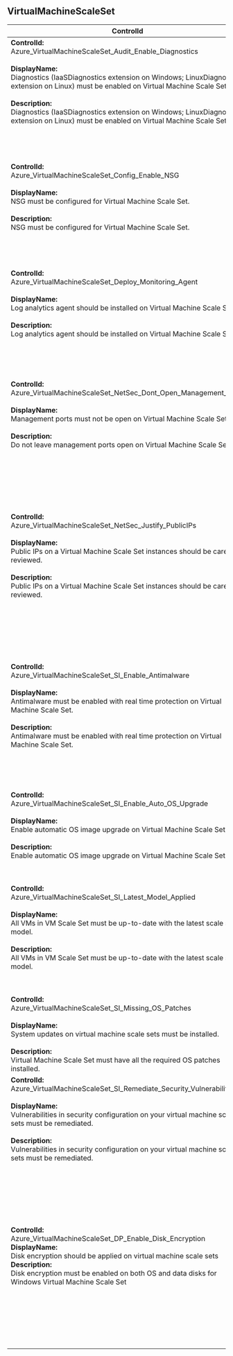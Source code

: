 ## VirtualMachineScaleSet

| ControlId | Dependent Azure API(s) and Properties | Control Spec-let |
|-----------|-------------------------------------|------------------|
| <b>ControlId:</b><br>Azure_VirtualMachineScaleSet_Audit_Enable_Diagnostics<br><br><b>DisplayName:</b><br>Diagnostics (IaaSDiagnostics extension on Windows; LinuxDiagnostic extension on Linux) must be enabled on Virtual Machine Scale Set.<br><br><b>Description: </b><br> Diagnostics (IaaSDiagnostics extension on Windows; LinuxDiagnostic extension on Linux) must be enabled on Virtual Machine Scale Set. |<b> ARM API to list all the VMSS configurations under the specified subscription: </b> <br> /subscriptions/{subscriptionId}/providers<br>/Microsoft.Compute/virtualMachineScaleSets<br>?api-version=2019-07-01 <br><br><b>Properties:</b><br> properties/storageProfile/osDisk/osType<br>properties/virtualMachineProfile/extensionProfile/extensions|<b>Passed: </b><br>Required diagnostics extension is present in VM Scale Set.<br><br><b>Failed: </b><br>Required diagnostics extension is missing in VM Scale Set. |
| <b>ControlId:</b><br>Azure_VirtualMachineScaleSet_Config_Enable_NSG<br><br><b>DisplayName:</b><br>NSG must be configured for Virtual Machine Scale Set.<br><br><b>Description: </b><br> NSG must be configured for Virtual Machine Scale Set. |<b> ARM API to get all the public IPs for the specified VMSS: </b> <br> /subscriptions/{subscriptionId}/resourceGroups/{resourceGroupName}/providers<br>/Microsoft.Compute/virtualMachineScaleSets/{resourceName}/publicipaddresses<br>?api-version=2019-07-01 <br><br><b>Properties:</b><br> properties/ipAddress <br><br><b> ARM API to list all the VMSS configurations under the specified subscription: </b> <br> /subscriptions/{subscriptionId}/providers<br>/Microsoft.Compute/virtualMachineScaleSets<br>?api-version=2019-07-01 <br><br><b>Properties:</b><br> properties/virtualMachineProfile/networkProfile/networkInterfaceConfigurations/properties/networkSecurityGroup<br>properties/virtualMachineProfile/networkProfile/networkInterfaceConfigurations/properties/ipConfigurations/properties/subnet| <b>Passed: </b><br>VMSS does not have any associated public IP<br>or NSG is configured for the VMSS.<br><br><b>Failed: </b><br>VMSS have associated public IP and no NSG<br> is configured for it. |
| <b>ControlId:</b><br>Azure_VirtualMachineScaleSet_Deploy_Monitoring_Agent<br><br><b>DisplayName:</b><br>Log analytics agent should be installed on Virtual Machine Scale Set.<br><br><b>Description: </b><br> Log analytics agent should be installed on Virtual Machine Scale Set. |<b> ARM API to list all the VMSS configurations under the specified subscription: </b> <br> /subscriptions/{subscriptionId}/providers<br>/Microsoft.Compute/virtualMachineScaleSets<br>?api-version=2019-07-01 <br><br><b>Properties:</b><br> properties/storageProfile/osDisk/osType<br>properties/virtualMachineProfile/extensionProfile/extensions| <b>Passed: </b><br>Required monitoring agent is present in VM Scale Set.<br><br><b>Failed: </b><br>Required monitoring agent is missing in VM Scale Set. |
| <b>ControlId:</b><br>Azure_VirtualMachineScaleSet_NetSec_Dont_Open_Management_Ports<br><br><b>DisplayName:</b><br>Management ports must not be open on Virtual Machine Scale Sets.<br><br><b>Description: </b><br> Do not leave management ports open on Virtual Machine Scale Set. |<b> ARM API to list all the VMSS configurations under the specified subscription: </b> <br> /subscriptions/{subscriptionId}/providers<br>/Microsoft.Compute/virtualMachineScaleSets<br>?api-version=2019-07-01 <br><br><b>Properties:</b><br>properties/storageProfile/osDisk/osType<br>properties/virtualMachineProfile/networkProfile/networkInterfaceConfigurations/properties/networkSecurityGroup<br>properties/virtualMachineProfile/networkProfile/networkInterfaceConfigurations/properties/ipConfigurations/properties/subnet<br><br><b> ARM API to list all the NSG configurations under the specified subscription: </b> <br> /subscriptions/{subscriptionId}/providers<br>/Microsoft.Network/networkSecurityGroups<br>?api-version=2019-04-01 <br><br><b>Properties:</b><br> properties/securityRules/properties/destinationPortRange| <b>Passed: </b><br>No inbound port is open in attached NSG<br>or No restricted port is open in attached NSG.<br><br><b>Failed: </b><br>No NSG found on the VMSS <br>or One or more restricted ports are open in NSG. |
| <b>ControlId:</b><br>Azure_VirtualMachineScaleSet_NetSec_Justify_PublicIPs<br><br><b>DisplayName:</b><br>Public IPs on a Virtual Machine Scale Set instances should be carefully reviewed.<br><br><b>Description: </b><br> Public IPs on a Virtual Machine Scale Set instances should be carefully reviewed. |<b> ARM API to list all the VMSS configurations under the specified subscription: </b> <br> /subscriptions/{subscriptionId}/providers<br>/Microsoft.Compute/virtualMachineScaleSets<br>?api-version=2019-07-01 <br><br><b>Properties:</b><br>properties/virtualMachineProfile/networkProfile/networkInterfaceConfigurations/properties/ipConfigurations/properties/subnet<br><br><b> ARM API to get all the public IPs for the specified VMSS: </b> <br> /subscriptions/{subscriptionId}/resourceGroups/{resourceGroupName}/providers<br>/Microsoft.Compute/virtualMachineScaleSets/{resourceName}/publicipaddresses<br>?api-version=2019-07-01 <br><br><b>Properties:</b><br> properties/ipAddress| <b>Passed: </b><br>No Public IP is associated with VMSS<br>or VMSS has Public IP is associated with it<br> but its not part of ExpressRoute connected virtual network.<br><br><b>Failed: </b><br>VMSS is part of an ExpressRoute connected virtual network<br> and has Public IP associated with it. |
| <b>ControlId:</b><br>Azure_VirtualMachineScaleSet_SI_Enable_Antimalware<br><br><b>DisplayName:</b><br>Antimalware must be enabled with real time protection on Virtual Machine Scale Set.<br><br><b>Description: </b><br> Antimalware must be enabled with real time protection on Virtual Machine Scale Set. |<b> ARM API to list all the VMSS configurations under the specified subscription: </b> <br> /subscriptions/{subscriptionId}/providers<br>/Microsoft.Compute/virtualMachineScaleSets<br>?api-version=2019-07-01 <br><br><b>Properties:</b><br>properties/storageProfile/osDisk/osType<br>properties/virtualMachineProfile/extensionProfile/extension<br><br><b> ARM API to get all the VM instances for the specified VMSS: </b> <br> /subscriptions/{subscriptionId}/resourceGroups/{resourceGroupName}/providers<br>/Microsoft.Compute/virtualMachineScaleSets/{resourceName}/virtualMachines<br>?api-version=2019-07-01 <br><br><b>Properties:</b><br> instance/resources(Microsoft.Compute/virtualMachines/extensions)| <b>Passed: </b><br>Antimalware Malware extension is deployed at VMSS model<br> and all it's VM instances with Auto Upgrade<br> to minor version enabled and Realtime protection enabled.<br><br><b>Failed: </b><br>AntiMalware extension is not deployed at VMSS model<br> or at one or more VM instances<br> or AntiMalware extension is present but<br> Auto Upgrade to minor version is disabled <br>or AntiMalware extension is present but<br> Auto Realtime protection is disabled.<br><br><b>Error: </b><br>Required Extension details is not properly<br> defined in control settings.<br><br><b>NotApplicable: </b><br>VMSS is running on Linux OS. |
| <b>ControlId:</b><br>Azure_VirtualMachineScaleSet_SI_Enable_Auto_OS_Upgrade<br><br><b>DisplayName:</b><br>Enable automatic OS image upgrade on Virtual Machine Scale Set.<br><br><b>Description: </b><br> Enable automatic OS image upgrade on Virtual Machine Scale Set. |<b> ARM API to list all the VMSS configurations under the specified subscription: </b> <br> /subscriptions/{subscriptionId}/providers<br>/Microsoft.Compute/virtualMachineScaleSets<br>?api-version=2019-07-01 <br><br><b>Properties:</b><br>properties/upgradePolicy/automaticOSUpgradePolicy/enableAutomaticOSUpgrade| <b>Passed: </b><br>Automatic OS image upgrade is configured for VM Scale Set.<br><br><b>Failed: </b><br>Automatic OS image upgrade is not configured for VM Scale Set. |
| <b>ControlId:</b><br>Azure_VirtualMachineScaleSet_SI_Latest_Model_Applied<br><br><b>DisplayName:</b><br>All VMs in VM Scale Set must be up-to-date with the latest scale set model.<br><br><b>Description: </b><br> All VMs in VM Scale Set must be up-to-date with the latest scale set model. |<b> ARM API to list all the VMSS configurations under the specified subscription: </b> <br> /subscriptions/{subscriptionId}/providers<br>/Microsoft.Compute/virtualMachineScaleSets<br>?api-version=2019-07-01 <br><br><b>Properties:</b><br>properties/upgradePolicy/mode<br><br><b> ARM API to get all the VM instances for the specified VMSS: </b> <br> /subscriptions/{subscriptionId}/resourceGroups/{resourceGroupName}/providers<br>/Microsoft.Compute/virtualMachineScaleSets/{resourceName}/virtualMachines<br>?api-version=2019-07-01 <br><br><b>Properties:</b><br> instance/properties/latestModelApplied| <b>Passed: </b><br>VMSS upgrade policy is not manual <br>or VMSS upgrade policy is manual but all the VM <br>instances are running on latest VM Scale Set model.<br><br><b>Failed: </b><br>VMSS upgrade policy is manual and any of the VM <br>instance is not running on latest VM Scale Set model. |
| <b>ControlId:</b><br>Azure_VirtualMachineScaleSet_SI_Missing_OS_Patches<br><br><b>DisplayName:</b><br>System updates on virtual machine scale sets must be installed.<br><br><b>Description: </b><br> Virtual Machine Scale Set must have all the required OS patches installed. |<b> ARM API to fetch all the security assessment for the specified subscription: </b> <br> /subscriptions/{subscriptionId}/providers<br>/Microsoft.Security/assessments<br>?api-version=2020-01-01 <br><br><b>Properties:</b><br>id, name, resourceDetails/Id, displayName, status/code, status, additionalData| <b>Passed: </b><br>ASC assessment found with Healthy status code.<br><br><b>Failed: </b><br>ASC assessment found with Unhealthy status code. |
| <b>ControlId:</b><br>Azure_VirtualMachineScaleSet_SI_Remediate_Security_Vulnerabilities<br><br><b>DisplayName:</b><br>Vulnerabilities in security configuration on your virtual machine scale sets must be remediated.<br><br><b>Description: </b><br> Vulnerabilities in security configuration on your virtual machine scale sets must be remediated. |<b> ARM API to fetch all the security assessment for the specified subscription: </b> <br> /subscriptions/{subscriptionId}/providers<br>/Microsoft.Security/assessments<br>?api-version=2020-01-01 <br><br><b>Properties:</b><br>id, name, resourceDetails/Id, displayName, status/code, status, additionalData| <b>Passed: </b><br>ASC assessment found with Healthy status code.<br><br><b>Failed: </b><br>ASC assessment found with Unhealthy status code. |
| <b>ControlId:</b><br>Azure_VirtualMachineScaleSet_DP_Enable_Disk_Encryption<br><b>DisplayName:</b><br>Disk encryption should be applied on virtual machine scale sets<br><b>Description: </b><br> Disk encryption must be enabled on both OS and data disks for Windows Virtual Machine Scale Set |<b> ARM API to get configuration of a Virtual Machine Scale Set: </b> <br> /subscriptions/{subscriptionId}<br>/providers/Microsoft.Compute<br>/virtualMachineScaleSets<br>?api-version=2019-07-01<br><b>Properties:</b><br> properties.virtualMachineProfile<br>.extensionProfile.extensions[\*].type<br>properties.virtualMachineProfile<br>.extensionProfile.extensions.[\*].provisioningState <br><br><b>ARM API to get instance view of Virtual Machines <br>in a Virtual Machine Scale Set</b> <br> /subscriptions/{subscriptionId}<br>/resourceGroups/{resourceGroupName}<br>/providers/Microsoft.Compute<br>/virtualMachineScaleSets/{vmScaleSetName}<br>/virtualmachines/{instanceId}/instanceView<br>?api-version=2021-03-01 <br><b>Properties</b><br> disks.statuses[\*].code | <b>Passed: </b><br>Azure disk encryption extension is installed <br>and existing disks (OS and Data) are encrypted.<br><b>Failed: </b><br>Azure disk encryption extension is not installed<br>One or more existing disks (OS or Data) are in a non-compliant state <br>(Any other state other than Encrypted is a non-compliant state. <br>Possible states: Encrypted/NotEncrypted/NotMounted/DecryptionInProgress<br>/EncryptionInProgress/VMRestartPending/Unknown/NoDiskFound) <br><b>Verify: </b><br>Storage profile for VM Scale Set unavailable or number of <br>Virtual Machine instances in VM Scale Set exceeded scan limit. |

